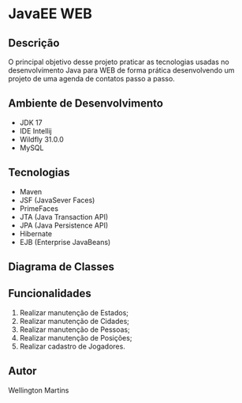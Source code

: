 # JavaEE WEB

## Descrição
  O principal objetivo desse projeto praticar as tecnologias usadas no desenvolvimento Java para WEB de forma prática desenvolvendo um projeto de uma agenda de contatos passo a passo.

## Ambiente de Desenvolvimento
- JDK 17
- IDE Intellij
- Wildfly 31.0.0
- MySQL

## Tecnologias
- Maven
- JSF (JavaSever Faces)
- PrimeFaces
- JTA (Java Transaction API)
- JPA (Java Persistence API)
- Hibernate
- EJB (Enterprise JavaBeans)

## Diagrama de Classes



## Funcionalidades
1. Realizar manutenção de Estados;
2. Realizar manutenção de Cidades;
3. Realizar manutenção de Pessoas;
4. Realizar manutenção de Posições;
5. Realizar cadastro de Jogadores.



## Autor
Wellington Martins

